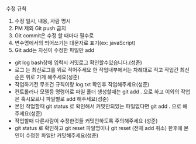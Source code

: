 수정 규칙

1. 수정 일시, 내용, 사람 명시
2. PM 제외 Git push 금지
3. Git commit은 수정 할 때마다 필수로
4. 변수명에서의 띄어쓰기는 대문자로 표기(ex: javaScript)
5. Git add는 자신이 수정한 파일만 add


* git log bash창에 입력시 커밋로그 확인할수있습니다.(성준)
* 로그 는 최신로그를 위로 적어주세요 한 작업내부에서는 차례대로 적고 작업간 최신순은 위로 가게 해주세요(성준)
* 작업하기전 무조건 규칙이랑 log.txt 확인후 작업해주세요(성준)
* 컨트롤러나 모델등 명령어로 파일 폴더 생성할때는 git add . 으로 하고 이외의 작업은 혹시모르니 파일별로 add 해주세요(성준)
* 본인 작업할때 git status 로 확인해서 커밋안되있는 파일없다면 git add . 으로 해주세요(성준)
* 작업할때 다른사람이 수정한것들 커밋안하도록 주의해주세요 (성준)
* git status 로 확인하고 git reset 파일명이나 git reset (전체 add 취소) 한후에 본인이 수정한 파일만 커밋해주세요(성준)